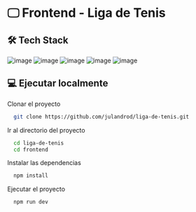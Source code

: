 # 🖵 Frontend - Liga de Tenis

## 🛠 Tech Stack

![image](https://img.shields.io/badge/next%20js-000000?style=for-the-badge&logo=nextdotjs&logoColor=white
) ![image](https://img.shields.io/badge/React-20232A?style=for-the-badge&logo=react&logoColor=61DAFB) ![image](https://img.shields.io/badge/Tailwind_CSS-38B2AC?style=for-the-badge&logo=tailwind-css&logoColor=white
) ![image](https://img.shields.io/badge/Formik-666766?style=for-the-badge
) ![image](https://img.shields.io/badge/YUP-666766?style=for-the-badge
)

## 💻 Ejecutar localmente

Clonar el proyecto

```bash
  git clone https://github.com/julandrod/liga-de-tenis.git
```

Ir al directorio del proyecto

```bash
  cd liga-de-tenis
  cd frontend
```

Instalar las dependencias

```bash
  npm install
```

Ejecutar el proyecto

```bash
  npm run dev
```

